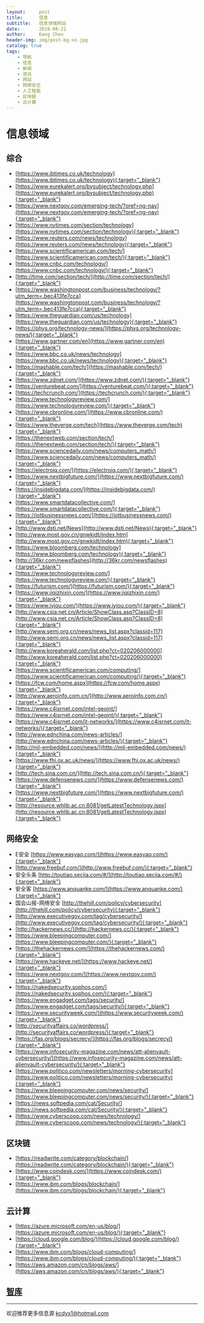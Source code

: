 ```yaml
---
layout:     post
title:      信息
subtitle:   信息领域网站
date:       2018-08-21
author:     Kang Chen
header-img: img/post-bg-xx.jpg
catalog: true
tags:
    - 导航
    - 信息
    - 新闻
    - 资讯
    - 网站
    - 网络安全
    - 人工智能
    - 区块链
    - 云计算
---
```


# 信息领域

## 综合

- [https://www.ibtimes.co.uk/technology](https://www.ibtimes.co.uk/technology){:target="_blank"}
- [https://www.eurekalert.org/bysubject/technology.php](https://www.eurekalert.org/bysubject/technology.php){:target="_blank"}
- [https://www.nextgov.com/emerging-tech/?oref=ng-nav](https://www.nextgov.com/emerging-tech/?oref=ng-nav){:target="_blank"}
- [https://www.nytimes.com/section/technology](https://www.nytimes.com/section/technology){:target="_blank"}
- [https://www.reuters.com/news/technology](https://www.reuters.com/news/technology){:target="_blank"}
- [https://www.scientificamerican.com/tech/](https://www.scientificamerican.com/tech/){:target="_blank"}
- [https://www.cnbc.com/technology/](https://www.cnbc.com/technology/){:target="_blank"}
- [http://time.com/section/tech/](http://time.com/section/tech/){:target="_blank"}
- [https://www.washingtonpost.com/business/technology/?utm_term=.bec413fe7cca](https://www.washingtonpost.com/business/technology/?utm_term=.bec413fe7cca){:target="_blank"}
- [https://www.theguardian.com/us/technology](https://www.theguardian.com/us/technology){:target="_blank"}
- [https://phys.org/technology-news/](https://phys.org/technology-news/){:target="_blank"}
- [https://www.gartner.com/en](https://www.gartner.com/en){:target="_blank"}
- [https://www.bbc.co.uk/news/technology](https://www.bbc.co.uk/news/technology){:target="_blank"}
- [https://mashable.com/tech/](https://mashable.com/tech/){:target="_blank"}
- [https://www.zdnet.com/](https://www.zdnet.com/){:target="_blank"}
- [https://venturebeat.com/](https://venturebeat.com/){:target="_blank"}
- [https://techcrunch.com/](https://techcrunch.com/){:target="_blank"}
- [https://www.technologyreview.com/](https://www.technologyreview.com/){:target="_blank"}
- [https://www.cbronline.com/](https://www.cbronline.com/){:target="_blank"}
- [https://www.theverge.com/tech](https://www.theverge.com/tech){:target="_blank"}
- [https://thenextweb.com/section/tech/](https://thenextweb.com/section/tech/){:target="_blank"}
- [https://www.sciencedaily.com/news/computers_math/](https://www.sciencedaily.com/news/computers_math/){:target="_blank"}
- [https://electroiq.com/](https://electroiq.com/){:target="_blank"}
- [https://www.nextbigfuture.com/](https://www.nextbigfuture.com/){:target="_blank"}
- [https://insidebigdata.com/](https://insidebigdata.com/){:target="_blank"}
- [https://www.smartdatacollective.com/](https://www.smartdatacollective.com/){:target="_blank"}
- [https://iotbusinessnews.com/](https://iotbusinessnews.com/){:target="_blank"}
- [http://www.dsti.net/News](http://www.dsti.net/News){:target="_blank"}
- [http://www.most.gov.cn/gnwkjdt/index.htm](http://www.most.gov.cn/gnwkjdt/index.htm){:target="_blank"}
- [https://www.bloomberg.com/technology](https://www.bloomberg.com/technology){:target="_blank"}
- [http://36kr.com/newsflashes](http://36kr.com/newsflashes){:target="_blank"}
- [https://www.technologyreview.com/](https://www.technologyreview.com/){:target="_blank"}
- [https://futurism.com/](https://futurism.com/){:target="_blank"}
- [https://www.jiqizhixin.com/](https://www.jiqizhixin.com/){:target="_blank"}
- [https://www.iyiou.com/](https://www.iyiou.com/){:target="_blank"}
- [http://www.csia.net.cn/Article/ShowClass.asp?ClassID=8](http://www.csia.net.cn/Article/ShowClass.asp?ClassID=8){:target="_blank"}
- [http://www.semi.org.cn/news/news_list.aspx?classid=117](http://www.semi.org.cn/news/news_list.aspx?classid=117){:target="_blank"}
- [http://www.koreaherald.com/list.php?ct=020206000000](http://www.koreaherald.com/list.php?ct=020206000000){:target="_blank"}
- [https://www.scientificamerican.com/computing/](https://www.scientificamerican.com/computing/){:target="_blank"}
- [https://fcw.com/home.aspx](https://fcw.com/home.aspx){:target="_blank"}
- [http://www.aeroinfo.com.cn/](http://www.aeroinfo.com.cn/){:target="_blank"}
- [https://www.c4isrnet.com/intel-geoint/](https://www.c4isrnet.com/intel-geoint/){:target="_blank"}
- [https://www.c4isrnet.com/it-networks/](https://www.c4isrnet.com/it-networks/){:target="_blank"}
- [http://www.ednchina.com/news-articles/](http://www.ednchina.com/news-articles/){:target="_blank"}
- [http://mil-embedded.com/news/](http://mil-embedded.com/news/){:target="_blank"}
- [https://www.fhi.ox.ac.uk/news/](https://www.fhi.ox.ac.uk/news/){:target="_blank"}
- [http://tech.sina.com.cn/](http://tech.sina.com.cn/){:target="_blank"}
- [https://www.defensenews.com/](https://www.defensenews.com/){:target="_blank"}
- [https://www.nextbigfuture.com/](https://www.nextbigfuture.com/){:target="_blank"}
- [http://resource.whlib.ac.cn:8081/getLatestTechnology.jspx](http://resource.whlib.ac.cn:8081/getLatestTechnology.jspx){:target="_blank"}

## 网络安全

- E安全 [https://www.easyaq.com/](https://www.easyaq.com/){:target="_blank"}
- [http://www.freebuf.com/](http://www.freebuf.com/){:target="_blank"}
- 安全头条 [http://toutiao.secjia.com/#/](http://toutiao.secjia.com/#/){:target="_blank"}
- 安全客 [https://www.anquanke.com/](https://www.anquanke.com/){:target="_blank"}
- 国会山报-网络安全 [http://thehill.com/policy/cybersecurity](http://thehill.com/policy/cybersecurity){:target="_blank"}
- [http://www.executivegov.com/tag/cybersecurity/](http://www.executivegov.com/tag/cybersecurity/){:target="_blank"}
- [http://hackernews.cc/](http://hackernews.cc/){:target="_blank"}
- [https://www.bleepingcomputer.com/](https://www.bleepingcomputer.com/){:target="_blank"}
- [https://thehackernews.com/](https://thehackernews.com/){:target="_blank"}
- [https://www.hackeye.net/](https://www.hackeye.net/){:target="_blank"}
- [https://www.nextgov.com/](https://www.nextgov.com/){:target="_blank"}
- [https://nakedsecurity.sophos.com/](https://nakedsecurity.sophos.com/){:target="_blank"}
- [https://www.engadget.com/tags/security/](https://www.engadget.com/tags/security/){:target="_blank"}
- [https://www.securityweek.com/](https://www.securityweek.com/){:target="_blank"}
- [http://securityaffairs.co/wordpress/](http://securityaffairs.co/wordpress/){:target="_blank"}
- [https://fas.org/blogs/secrecy/](https://fas.org/blogs/secrecy/){:target="_blank"}
- [https://www.infosecurity-magazine.com/news/att-alienvault-cybersecurity/](https://www.infosecurity-magazine.com/news/att-alienvault-cybersecurity/){:target="_blank"}
- [https://www.politico.com/newsletters/morning-cybersecurity](https://www.politico.com/newsletters/morning-cybersecurity){:target="_blank"}
- [https://www.bleepingcomputer.com/news/security/](https://www.bleepingcomputer.com/news/security/){:target="_blank"}
- [https://news.softpedia.com/cat/Security/](https://news.softpedia.com/cat/Security/){:target="_blank"}
- [https://www.cyberscoop.com/news/technology/](https://www.cyberscoop.com/news/technology/){:target="_blank"}

## 区块链

- [https://readwrite.com/category/blockchain/](https://readwrite.com/category/blockchain/){:target="_blank"}
- [https://www.coindesk.com/](https://www.coindesk.com/){:target="_blank"}
- [https://www.ibm.com/blogs/blockchain/](https://www.ibm.com/blogs/blockchain/){:target="_blank"}

## 云计算

- [https://azure.microsoft.com/en-us/blog/](https://azure.microsoft.com/en-us/blog/){:target="_blank"}
- [https://cloud.google.com/blog/](https://cloud.google.com/blog/){:target="_blank"}
- [https://www.ibm.com/blogs/cloud-computing/](https://www.ibm.com/blogs/cloud-computing/){:target="_blank"}
- [https://aws.amazon.com/cn/blogs/aws/](https://aws.amazon.com/cn/blogs/aws/){:target="_blank"}

## [智库](/智库.html#智库)

-----

欢迎推荐更多信息源 [kcdyx1@hotmail.com](mailto:kcdyx1@hotmail.com)